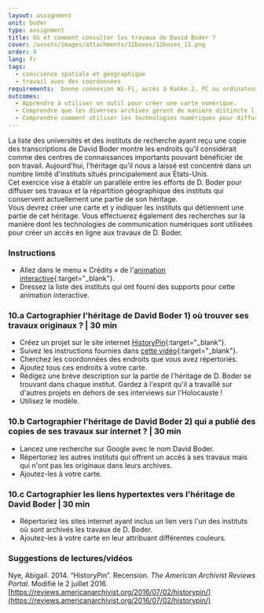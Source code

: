 ```yaml
---
layout: assignment
unit: boder
type: assignment
title: Où et comment consulter les travaux de David Boder ?
cover: /assets/images/attachments/12boxes/12boxes_11.png
order: 9
lang: fr
tags: 
  - conscience spatiale et géographique
  - travail avec des coordonnées
requirements:  bonne connexion Wi-Fi, accès à Ranke.2, PC ou ordinateur portable, application installée sur le PC ou le portable permettant de visualiser des vidéos
outcomes: 
  - Apprendre à utiliser un outil pour créer une carte numérique.
  - Comprendre que les diverses archives gèrent de manière distincte l'accès aux sources historiques.
  - Comprendre comment utiliser les technologies numériques pour diffuser des connaissances. 
---
```


La liste des universités et des instituts de recherche ayant reçu une copie des transcriptions de David Boder montre les endroits qu'il considérait comme des centres de connaissances importants pouvant bénéficier de son travail. Aujourd'hui, l'héritage qu'il nous a laissé est concentré dans un nombre limité d'instituts situés principalement aux États-Unis.  
Cet exercice vise à établir un parallèle entre les efforts de D. Boder pour diffuser ses travaux et la répartition géographique des instituts qui conservent actuellement une partie de son héritage.  
Vous devrez créer une carte et y indiquer les instituts qui détiennent une partie de cet héritage. Vous effectuerez également des recherches sur la manière dont les technologies de communication numériques sont utilisées pour créer un accès en ligne aux travaux de D. Boder.

<!-- more -->

<!-- briefing-student -->

### Instructions
<!-- section-contents -->

- Allez dans le menu « Crédits » de l'[animation interactive](https://ranke2.uni.lu/klynt/fr/#Intro){:target="_blank"}. 
- Dressez la liste des instituts qui ont fourni des supports pour cette animation interactive.  

<!-- section -->

### 10.a  Cartographier l'héritage de David Boder  1) où trouver ses travaux originaux ? | 30 min
<!-- section-contents -->

- Créez un projet sur le site internet [HistoryPin](https://www.historypin.org/en/){:target="_blank"}. 
- Suivez les instructions fournies dans [cette vidéo](https://youtu.be/VKWBDMLhjSk){:target="_blank"}. 
- Cherchez les coordonnées des endroits que vous avez répertoriés.
- Ajoutez tous ces endroits à votre carte.
- Rédigez une brève description sur la partie de l'héritage de D. Boder se trouvant dans chaque institut. Gardez à l'esprit qu'il a travaillé sur d'autres projets en dehors de ses interviews sur l'Holocauste !
- Utilisez le modèle.

<!-- section -->

### 10.b  Cartographier l'héritage de David Boder  2) qui a publié des copies de ses travaux sur internet ? | 30 min
<!-- section-contents -->

- Lancez une recherche sur Google avec le nom David Boder.
- Répertoriez les autres instituts qui offrent un accès à ses travaux mais qui n'ont pas les originaux dans leurs archives.
- Ajoutez-les à votre carte.

<!-- section -->

### 10.c  Cartographier les liens hypertextes vers l'héritage de David Boder | 30 min
<!-- section-contents -->

- Répertoriez les sites internet ayant inclus un lien vers l'un des instituts où sont archivés les travaux de D. Boder. 
- Ajoutez-les à votre carte en leur attribuant différentes couleurs. 

<!-- section -->

### Suggestions de lectures/vidéos
<!-- section-contents -->

Nye, Abigail. 2014. “HistoryPin”. Recension. *The American Archivist Reviews Portal*. Modifié le 2 juillet 2016.
[https://reviews.americanarchivist.org/2016/07/02/historypin/](https://reviews.americanarchivist.org/2016/07/02/historypin/) 
<!-- briefing-teacher -->
